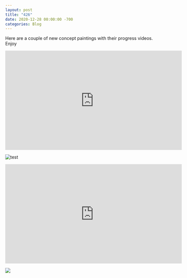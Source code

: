 ```yaml
---
layout: post
title: "426"
date: 2020-12-28 00:00:00 -700
categories: Blog
---
```


Here are a couple of new concept paintings with their progress videos. Enjoy

<iframe width="560" height="315" src="https://www.youtube.com/embed/GvLF0VT75W8" frameborder="0" allow="accelerometer; autoplay; clipboard-write; encrypted-media; gyroscope; picture-in-picture" allowfullscreen></iframe>

![test](/uploads/1/1/9/3/11936545/photo-2020-12-05-9-50-17-pm_orig.jpg)

<iframe width="560" height="315" src="https://www.youtube.com/embed/82B_Masb6Kg" frameborder="0" allow="accelerometer; autoplay; clipboard-write; encrypted-media; gyroscope; picture-in-picture" allowfullscreen></iframe>

![](/uploads/1/1/9/3/11936545/photo-2020-12-21-9-04-38-pm_orig.jpg)


        